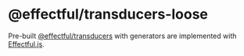 # @effectful/transducers-loose

Pre-built [@effectful/transducers](https://github.com/awto/effectfuljs/tree/master/packages/es) 
with generators are implemented with [Effectful.js](https://github.com/awto/effectfuljs).

